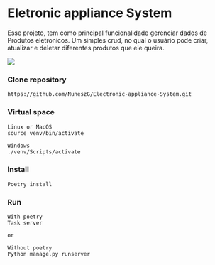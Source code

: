 # Eletronic appliance System

Esse projeto, tem como principal funcionalidade gerenciar dados de Produtos eletronicos.
Um simples crud, no qual o usuário pode criar, atualizar e deletar diferentes produtos que ele queira.

<img src="/assets/media/Captura de ecrã 2024-11-13 193640.png">

### Clone repository
```
https://github.com/NuneszG/Electronic-appliance-System.git
```

### Virtual space
```
Linux or MacOS
source venv/bin/activate

Windows
./venv/Scripts/activate
```

### Install
```
Poetry install
```

### Run
```
With poetry
Task server

or

Without poetry
Python manage.py runserver
```